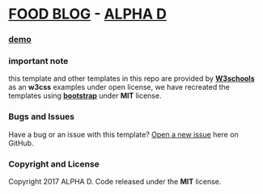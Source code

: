 # [FOOD BLOG]() - [ALPHA D](https://github.com/alphadsy)

### [demo](https://alphadsy.github.io/w3schools-templates-using-Bootstrap/templates/food-blog/)

### important note
this template and other templates in this repo are provided by [**W3schools**](https://www.w3schools.com) as an **w3css** examples under open license,
we have recreated the templates using [**bootstrap**](https://www.getbootstap.com) under **MIT** license. 

### Bugs and Issues
Have a bug or an issue with this template? [Open a new issue](https://github.com/alphadsy/w3schools-templates-using-Bootstrap/issues) here on GitHub.

### Copyright and License
Copyright 2017 ALPHA D. Code released under the **MIT** license.